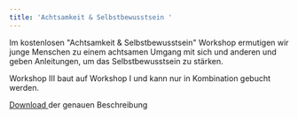 ```yaml
---
title: 'Achtsamkeit & Selbstbewusstsein '
---
```

Im kostenlosen "Achtsamkeit & Selbstbewusstsein" Workshop ermutigen wir junge Menschen zu einem achtsamen Umgang mit sich und anderen und geben Anleitungen, um das Selbstbewusstsein zu stärken. 

Workshop III baut auf Workshop I und kann nur in Kombination gebucht werden.

[Download ](https://drive.google.com/a/polarstern.me/file/d/1NQV3FeNEfAQi4ltIMhMtR9IBjyV0YGQa/view?usp=sharing)der genauen Beschreibung
